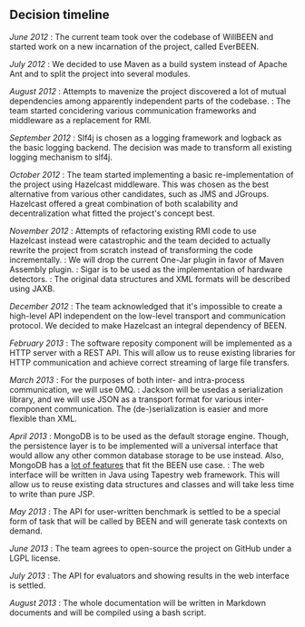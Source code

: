 ## Decision timeline

*June 2012*
:	The current team took over the codebase of WillBEEN and started work on a new incarnation of the project, called EverBEEN.

*July 2012*
:	We decided to use Maven as a build system instead of Apache Ant and to split the project into several modules.

*August 2012*
:	Attempts to mavenize the project discovered a lot of mutual dependencies among apparently independent parts of the codebase.
:	The team started concidering various communication frameworks and middleware as a replacement for RMI.

*September 2012*
:	Slf4j is chosen as a logging framework and logback as the basic logging backend. The decision was made to transform all existing logging mechanism to slf4j.

*October 2012*
:	The team started implementing a basic re-implementation of the project using Hazelcast middleware. This was chosen as the best alternative from various other candidates, such as JMS and JGroups. Hazelcast offered a great combination of both scalability and decentralization what fitted the project's concept best.

*November 2012*
:	Attempts of refactoring existing RMI code to use Hazelcast instead were catastrophic and the team decided to actually rewrite the project from scratch instead of transforming the code incrementally.
:	We will drop the current One-Jar plugin in favor of Maven Assembly plugin.
:	Sigar is to be used as the implementation of hardware detectors.
:	The original data structures and XML formats will be described using JAXB.

*December 2012*
:	The team acknowledged that it's impossible to create a high-level API independent on the low-level transport and communication protocol. We decided to make Hazelcast an integral dependency of BEEN.

*February 2013*
:	The software reposity component will be implemented as a HTTP server with a REST API. This will allow us to reuse existing libraries for HTTP communication and achieve correct streaming of large file transfers.

*March 2013*
:	For the purposes of both inter- and intra-process communication, we will use 0MQ.
:	Jackson will be  usedas a serialization library, and we will use JSON as a transport format for various inter-component communication. The (de-)serialization is easier and more flexible than XML.

*April 2013*
:	MongoDB is to be used as the default storage engine. Though, the persistence layer is to be implemented will a universal interface that would allow any other common database storage to be use instead. Also, MongoDB has a [lot of features](http://www.youtube.com/watch?v=b2F-DItXtZs) that fit the BEEN use case.
:	The web interface will be written in Java using Tapestry web framework. This will allow us to reuse existing data structures and classes and will take less time to write than pure JSP.

*May 2013*
:	The API for user-written benchmark is settled to be a special form of task that will be called by BEEN and will generate task contexts on demand.

*June 2013*
:	The team agrees to open-source the project on GitHub under a LGPL license.

*July 2013*
:	The API for evaluators and showing results in the web interface is settled.

*August 2013*
:	The whole documentation will be written in Markdown documents and will be compiled using a bash script.

